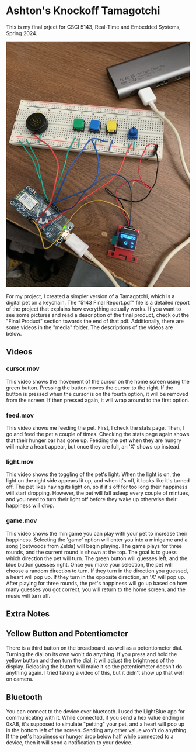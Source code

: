 # Ashton's Knockoff Tamagotchi

This is my final prject for CSCI 5143, Real-Time and Embedded Systems, Spring 2024.

![Picture of Project](media/overview2.jpeg?raw=true "Picture of the Project")


For my project, I created a simpler version of a Tamagotchi, which is a digital pet on a keychain. The "5143 Final Report.pdf" file is a detailed report of the project that explains how everything actually works. If you want to see some pictures and read a description of the final product, check out the "Final Product" section towards the end of that pdf. Additionally, there are some videos in the "media" folder. The descriptions of the videos are below.

## Videos
### cursor.mov
This video shows the movement of the cursor on the home screen using the green button. Pressing the button moves the cursor to the right. If the button is pressed when the cursor is on the fourth option, it will be removed from the screen. If then pressed again, it will wrap around to the first option.

### feed.mov
This video shows me feeding the pet. First, I check the stats page. Then, I go and feed the pet a couple of times. Checking the stats page again shows that their hunger bar has gone up. Feeding the pet when they are hungry will make a heart appear, but once they are full, an 'X' shows up instead.

### light.mov
This video shows the toggling of the pet's light. When the light is on, the light on the right side appears lit up, and when it's off, it looks like it's turned off. The pet likes having its light on, so if it's off for too long their happiness will start dropping. However, the pet will fall asleep every couple of mintues, and you need to turn their light off before they wake up otherwise their happiness will drop. 

### game.mov
This video shows the minigame you can play with your pet to increase their happiness. Selecting the 'game' option will enter you into a minigame and a song (lostwoods from Zelda) will begin playing. The game plays for three rounds, and the current round is shown at the top. The goal is to guess which direction the pet will turn. The green button will guesses left, and the blue button guesses right. Once you make your selection, the pet will choose a random direction to turn. If they turn in the direction you guessed, a heart will pop up. If they turn in the opposite direction, an 'X' will pop up. After playing for three rounds, the pet's happiness will go up based on how many guesses you got correct, you will return to the home screen, and the music will turn off.


## Extra Notes
## Yellow Button and Potentiometer
There is a third button on the breadboard, as well as a potentiometer dial. Turning the dial on its own won't do anything. If you press and hold the yellow button and then turn the dial, it will adjust the brightness of the display. Releasing the button will make it so the potentiometer doesn't do anything again. I tried taking a video of this, but it didn't show up that well on camera. 

## Bluetooth
You can connect to the device over bluetooth. I used the LightBlue app for communicating with it. While connected, if you send a hex value ending in 0xAB, it's supposed to simulate "petting" your pet, and a heart will pop up in the bottom left of the screen. Sending any other value won't do anything. If the pet's happiness or hunger drop below half while connected to a device, then it will send a notification to your device. 



